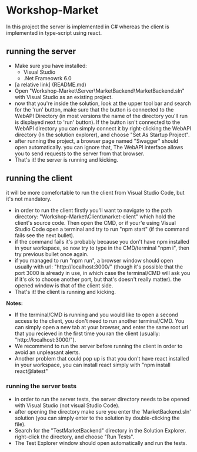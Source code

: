 # Workshop-Market
In this project the server is implemented in C# whereas the client is implemented in type-script using react.   

## running the server

- Make sure you have installed:
    - Visual Studio  
    - .Net Frameowrk 6.0 
- [a relative link] (README.md)
- Open "Workshop-Market\Server\MarketBackend\MarketBackend.sln" with Visual Studio as an existing project. 
- now that you're inside the solution, look at the upper tool bar and search for the 'run' button, make sure that the button is connected to the WebAPI Directory (in most versions the name of the directory you'll run is displayed next to 'run' button). If the button isn't connected to the WebAPI directory you can simply connect it by right-clicking the WebAPI directory (In the solution explorer), and choose "Set As Startup Project".
- after running the project, a browser page named "Swagger" should open automatically. you can ignore that, The WebAPI interface allows you to send requests to the server from that browser. 
- That's it! the server is running and kicking.  

## running the client 
it will be more comefortable to run the client from Visual Studio Code, but it's not mandatory. 
- in order to run the client firstly you'll want to navigate to the path directory: "Workshop-Market\Client\market-client" which hold the client's source code. Then open the CMD, or if your'e using Visual Studio Code open a terminal and try to run "npm start" (if the command fails see the next bullet). 
- if the command fails it's probably because you don't have npm installed in your workspace, so now try to type in the CMD/terminal "npm i", then try previous bullet once again.
- if you managed to run "npm run", a browser window should open usually with url: "http://localhost:3000/" (though it's possible that the port 3000 is already in use, in which case the terminal/CMD will ask you if it's ok to choose another port, but that's doesn't really matter). the opened window is that of the client side. 
- That's it! the client is running and kicking. 

**Notes:**
- If the terminal/CMD is running and you would like to open a second access to the client, you don't need to run another terminal/CMD. You can simply open a new tab at your browser, and enter the same root url that you recieved in the first time you ran the client 
(usually: "http://localhost:3000/"). 
- We recommend to run the server before running the client in order to avoid an unpleasant alerts.
- Another problem that could pop up is that you don't have react installed in your workspace, you can install react simply with "npm install react@latest"

 ### running the server tests 
- in order to run the server tests, the server directory needs to be opened with Visual Studio (not visual Studio Code). 
- after opening the directory make sure you enter the 'MarketBackend.sln' solution (you can simply enter to the solution by double-clicking 
the file).
-  Search for the "TestMarketBackend" directory in the Solution Explorer. right-click the directory, and  choose "Run Tests".
- The Test Explorer window should open automatically and run the tests. 